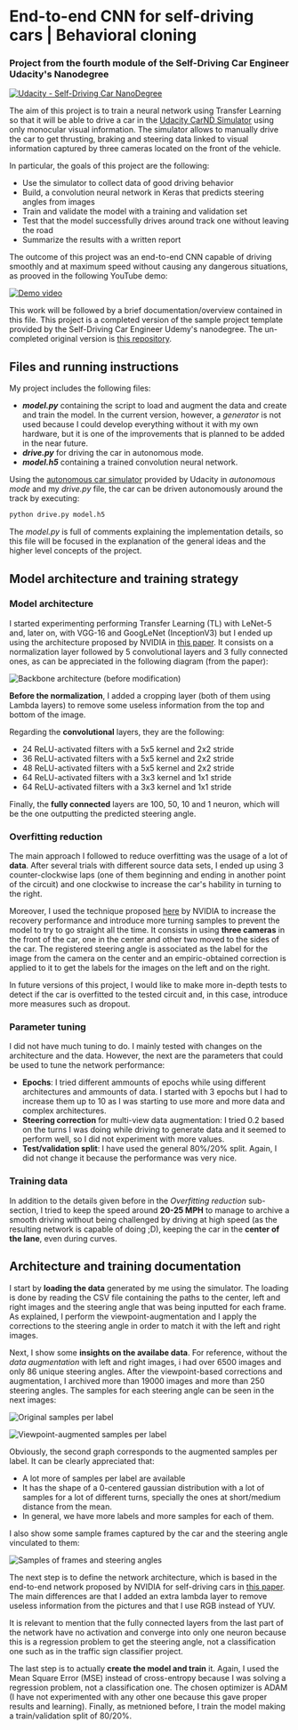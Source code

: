 # **End-to-end CNN for self-driving cars | Behavioral cloning** 
### Project from the fourth module of the Self-Driving Car Engineer Udacity's Nanodegree

[![Udacity - Self-Driving Car NanoDegree](https://s3.amazonaws.com/udacity-sdc/github/shield-carnd.svg)](http://www.udacity.com/drive)

The aim of this project is to train a neural network using Transfer Learning so that it will be able to drive a car in the [Udacity CarND Simulator](https://github.com/udacity/self-driving-car-sim) using only monocular visual information. The simulator allows to manually drive the car to get thrusting, braking and steering data linked to visual information  captured by three cameras located on the front of the vehicle.

In particular, the goals of this project are the following:
- Use the simulator to collect data of good driving behavior
- Build, a convolution neural network in Keras that predicts steering angles from images
- Train and validate the model with a training and validation set
- Test that the model successfully drives around track one without leaving the road
- Summarize the results with a written report

The outcome of this project was an end-to-end CNN capable of driving smoothly and at maximum speed without causing any dangerous situations, as prooved in the following YouTube demo:

[![Demo video](pm04.gif)](https://www.youtube.com/watch?v=UwDVvA04Cvg)

This work will be followed by a brief documentation/overview contained in this file. This project is a completed version of the sample project template provided by the Self-Driving Car Engineer Udemy's nanodegree. The un-completed original version is [this repository](https://github.com/udacity/CarND-Advanced-Lane-Lines).


[//]: # (Image References)

[image0]: ./readme_images/00_data_samples.png "Samples of the data"
[image1]: ./readme_images/01_original_6459samples_86classes.png "Original samples per label"
[image2]: ./readme_images/02_combined_19377samples_258classes.png "Multi-view augmented samples per label"
[image3]: ./readme_images/03_nvidia_architecture.png "Original network architecture"
[image4]: ./readme_images/04_training_10ep_combinedData.png "Epochs of the training"



## Files and running instructions
My project includes the following files:
- ***model.py*** containing the script to load and augment the data and create and train the model. In the current version, however, a *generator* is not used because I could develop everything without it with my own hardware, but it is one of the improvements that is planned to be added in the near future.
- ***drive.py*** for driving the car in autonomous mode.
- ***model.h5*** containing a trained convolution neural network. 

Using the [autonomous car simulator](https://github.com/udacity/self-driving-car-sim) provided by Udacity in *autonomous mode* and my *drive.py* file, the car can be driven autonomously around the track by executing:
```sh
python drive.py model.h5
```

The *model.py* is full of comments explaining the implementation details, so this file will be focused in the explanation of the general ideas and the higher level concepts of the project.



## Model architecture and training strategy
### Model architecture
I started experimenting performing Transfer Learning (TL) with LeNet-5 and, later on, with VGG-16 and GoogLeNet (InceptionV3) but I ended up using the architecture proposed by NVIDIA in [this paper](https://images.nvidia.com/content/tegra/automotive/images/2016/solutions/pdf/end-to-end-dl-using-px.pdf). It consists on a normalization layer followed by 5 convolutional layers and 3 fully connected ones, as can be appreciated in the following diagram (from the paper):

![Backbone architecture (before modification)][image3]

**Before the normalization**, I added a cropping layer (both of them using Lambda layers) to remove some useless information from the top and bottom of the image.

Regarding the **convolutional** layers, they are the following:
- 24 ReLU-activated filters with a 5x5 kernel and 2x2 stride
- 36 ReLU-activated filters with a 5x5 kernel and 2x2 stride
- 48 ReLU-activated filters with a 5x5 kernel and 2x2 stride
- 64 ReLU-activated filters with a 3x3 kernel and 1x1 stride
- 64 ReLU-activated filters with a 3x3 kernel and 1x1 stride

Finally, the **fully connected** layers are 100, 50, 10 and 1 neuron, which will be the one outputting the predicted steering angle.

### Overfitting reduction
The main approach I followed to reduce overfitting was the usage of a lot of **data**. After several trials with different source data sets, I ended up using 3 counter-clockwise laps (one of them beginning and ending in another point of the circuit) and one clockwise to increase the car's hability in turning to the right.

Moreover, I used the technique proposed [here](https://images.nvidia.com/content/tegra/automotive/images/2016/solutions/pdf/end-to-end-dl-using-px.pdf) by NVIDIA to increase the recovery performance and introduce more turning samples to prevent the model to try to go straight all the time. It consists in using **three cameras** in the front of the car, one in the center and other two moved to the sides of the car. The registered steering angle is associated as the label for the image from the camera on the center and an empiric-obtained correction is applied to it to get the labels for the images on the left and on the right.

In future versions of this project, I would like to make more in-depth tests to detect if the car is overfitted to the tested circuit and, in this case, introduce more measures such as dropout.

### Parameter tuning
I did not have much tuning to do. I mainly tested with changes on the architecture and the data. However, the next are the parameters that could be used to tune the network performance:
- **Epochs**: I tried different ammounts of epochs while using different architectures and ammounts of data. I started with 3 epochs but I had to increase them up to 10 as I was starting to use more and more data and complex architectures.
- **Steering correction** for multi-view data augmentation: I tried 0.2 based on the turns I was doing while driving to generate data and it seemed to perform well, so I did not experiment with more values.
- **Test/validation split**: I have used the general 80%/20% split. Again, I did not change it because the performance was very nice.


### Training data
In addition to the details given before in the *Overfitting reduction* sub-section, I tried to keep the speed around **20-25 MPH** to manage to archive a smooth driving without being challenged by driving at high speed (as the resulting network is capable of doing ;D), keeping the car in the **center of the lane**, even during curves.



## Architecture and training documentation
I start by **loading the data** generated by me using the simulator. The loading is done by reading the CSV file containing the paths to the center, left and right images and the steering angle that was being inputted for each frame. As explained, I perform the viewpoint-augmentation and I apply the corrections to the steering angle in order to match it with the left and right images.


Next, I show some **insights on the availabe data**. For reference, without the *data augmentation* with left and right images, i had over 6500 images and only 86 unique steering angles. After the viewpoint-based corrections and augmentation, I archived more than 19000 images and more than 250 steering angles. The samples for each steering angle can be seen in the next images:

![Original samples per label][image1]

![Viewpoint-augmented samples per label][image2]

Obviously, the second graph corresponds to the augmented samples per label. It can be clearly appreciated that:
- A lot more of samples per label are available
- It has the shape of a 0-centered gaussian distribution with a lot of samples for a lot of different turns, specially the ones at short/medium distance from the mean.
- In general, we have more labels and more samples for each of them.

I also show some sample frames captured by the car and the steering angle vinculated to them:

![Samples of frames and steering angles][image0]


The next step is to define the network architecture, which is based in the end-to-end network proposed by NVIDIA for self-driving cars in [this paper](https://images.nvidia.com/content/tegra/automotive/images/2016/solutions/pdf/end-to-end-dl-using-px.pdf). The main differences are that I added an extra lambda layer to remove useless information from the pictures and that I use RGB instead of YUV.

It is relevant to mention that the fully connected layers from the last part of the network have no activation and converge into only one neuron because this is a regression problem to get the steering angle, not a classification one such as in the traffic sign classifier project.


The last step is to actually **create the model and train** it. Again, I used the Mean Square Error (MSE) instead of cross-entropy because I was solving a regression problem, not a classification one. The chosen optimizer is ADAM (I have not experimented with any other one because this gave proper results and learning). Finally, as metnioned before, I train the model making a train/validation split of 80/20%.
